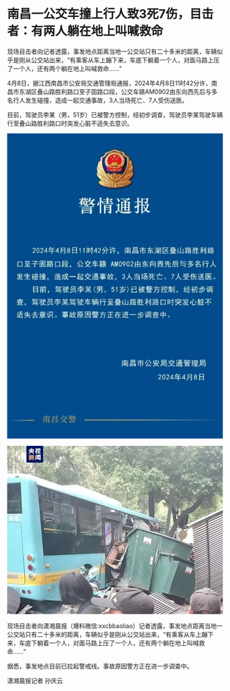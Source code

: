 # 南昌一公交车撞上行人致3死7伤，目击者：有两人躺在地上叫喊救命

现场目击者向记者透露，事发地点距离当地一公交站只有二十多米的距离，车辆似乎是刚从公交站出来，“有乘客从车上蹦下来，车底下躺着一个人，对面马路上压了一个人，还有两个躺在地上叫喊救命……”

4月8日，据江西南昌市公安局交通管理局通报，2024年4月8日11时42分许，南昌市东湖区叠山路胜利路口至子固路口段，公交车赣AM0902由东向西先后与多名行人发生碰撞，造成一起交通事故，3人当场死亡、7人受伤送医。

目前，驾驶员李某（男，51岁）已被警方控制，经初步调查，驾驶员李某驾驶车辆行至叠山路胜利路口时突发心脏不适失去意识。

![c44c310a7f8163bff2b6bf0dc2d12907.jpg](https://raw.githubusercontent.com/qqhsx/qqnews_image/main/2024/04/08/南昌一公交车撞上行人致3死7伤，目击者：有两人躺在地上叫喊救命/c44c310a7f8163bff2b6bf0dc2d12907.jpg)

![2ccaf11021a0f743ccb4977073ef8e58.jpg](https://raw.githubusercontent.com/qqhsx/qqnews_image/main/2024/04/08/南昌一公交车撞上行人致3死7伤，目击者：有两人躺在地上叫喊救命/2ccaf11021a0f743ccb4977073ef8e58.jpg)

现场目击者向潇湘晨报（爆料微信:xxcbbaoliao）记者透露，事发地点距离当地一公交站只有二十多米的距离，车辆似乎是刚从公交站出来，“有乘客从车上蹦下来，车底下躺着一个人，对面马路上压了一个人，还有两个躺在地上叫喊救命……”

据悉，事发地点目前已拉起警戒线。事故原因警方正在进一步调查中。

潇湘晨报记者 孙庆云

